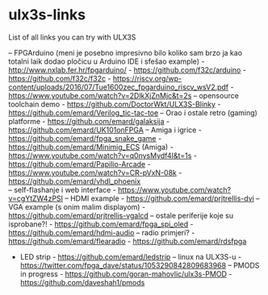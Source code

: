 # ulx3s-links
List of all links you can try with ULX3S

– FPGArduino (meni je posebno impresivno bilo koliko sam brzo ja kao totalni laik dodao pločicu u Arduino IDE i sfešao example)
		- http://www.nxlab.fer.hr/fpgarduino/
		- https://github.com/f32c/arduino
		- https://github.com/f32c/f32c
		- https://riscv.org/wp-content/uploads/2016/07/Tue1600zec_fpgarduino_riscv_wsV2.pdf
		- https://www.youtube.com/watch?v=2DlkXjZnMjc&t=2s
– opensource toolchain demo
		- https://github.com/DoctorWkt/ULX3S-Blinky
		- https://github.com/emard/Verilog_tic-tac-toe
– Orao i ostale retro (gaming) platforme
		- https://github.com/emard/galaksija
		- https://github.com/emard/UK101onFPGA
– Amiga i igrice
		- https://github.com/emard/fpga_snake_game
		- https://github.com/emard/Minimig_ECS (Amiga)
		- https://www.youtube.com/watch?v=q0nysMydf4I&t=1s
		- https://github.com/emard/Papilio-Arcade
		- https://www.youtube.com/watch?v=CR-pVxN-08k
		- https://github.com/emard/vhdl_phoenix		
– self-flashanje i web interface
		- https://www.youtube.com/watch?v=cgYtZW4zPSI
– HDMI example
		- https://github.com/emard/prjtrellis-dvi
– VGA example (s onim malim displayom)
		- https://github.com/emard/prjtrellis-vgalcd
– ostale periferije koje su isprobane?!
		- https://github.com/emard/fpga_spi_oled
		- https://github.com/emard/hdmi-audio
– radio primjeri?
		- https://github.com/emard/flearadio
		- https://github.com/emard/rdsfpga
- LED strip
		- https://github.com/emard/ledstrip
– linux na ULX3S-u
		- https://twitter.com/fpga_dave/status/1053290842809683968
– PMODS in progress
		- https://github.com/goran-mahovlic/ulx3s-PMOD
		- https://github.com/daveshah1/pmods
